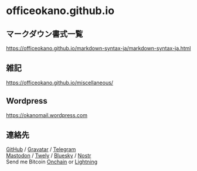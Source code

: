 # officeokano.github.io

## マークダウン書式一覧
<https://officeokano.github.io/markdown-syntax-ja/markdown-syntax-ja.html>

## 雑記
<https://officeokano.github.io/miscellaneous/>

## Wordpress
<https://okanomail.wordpress.com>

## 連絡先
[GitHub](https://github.com/officeokano) / 
[Gravatar](https://gravatar.com/okano) / 
[Telegram](https://t.me/xitoc1)  
<a rel="me" href="https://mastodon.social/@xfer">Mastodon</a> / 
<a rel="me" href="https://twely.etn.icu/@exponent6452">Twely</a> / 
[Bluesky](https://bsky.app/profile/officeokano.github.io) /
[Nostr](https://nostter.app/officeokano.github.io)  
Send me Bitcoin [Onchain](https://trocador.app/anonpay?ticker_to=btc&network_to=Mainnet&address=bc1qwlrgcxaw8kmpk6awsarykjgcm6fmh9hfvzw500&ref=sqKNYGZbRl&direct=True) or 
[Lightning](https://pay.blink.sv/xit)  
